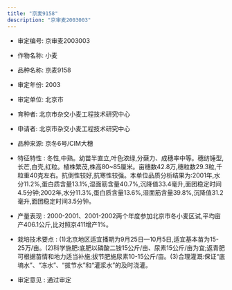 ```yaml
---
title: "京麦9158"
description: "京审麦2003003"
---
```

* 审定编号:  京审麦2003003

*  作物名称:  小麦

*  品种名称:  京麦9158

*  审定年份:  2003

*  审定单位:  北京市

* 育种者:  北京市杂交小麦工程技术研究中心

*  申请者:  北京市杂交小麦工程技术研究中心

*  品种来源:  京冬6号/CIM大穗

*  特征特性 : 
冬性,中熟。幼苗半直立,叶色浓绿,分蘖力、成穗率中等。穗纺锤型,长芒,白壳,红粒。植株繁茂,株高80~85厘米。亩穗数42.8万,穗粒数29.3粒,千粒重40克左右。抗倒性较好,抗寒性较强。本单位品质分析结果为:2001年,水分11.2%,蛋白质含量13.1%,湿面筋含量40.7%,沉降值33.4毫升,面团稳定时间4.5分钟;2002年,水分11.3%,蛋白质含量13.6%,湿面筋含量39.8%,沉降值31.2毫升,面团稳定时间3.5分钟。
 
*  产量表现 : 
2000-2001、2001-2002两个年度参加北京市冬小麦区试,平均亩产406.1公斤,比对照京411增产1%。

*  栽培技术要点 : 
(1)北京地区适宜播期为9月25日—10月5日,适宜基本苗为15-25万/亩。(2)科学施肥:底肥以磷酸二铵15公斤/亩、尿素15公斤/亩为宜;返青肥可根据苗情和地力适当补施;拔节肥施尿素10-15公斤/亩。(3)合理灌溉:保证“底墒水”、“冻水”、“拔节水”和“灌浆水”的及时浇灌。

*  审定意见 : 
通过审定
